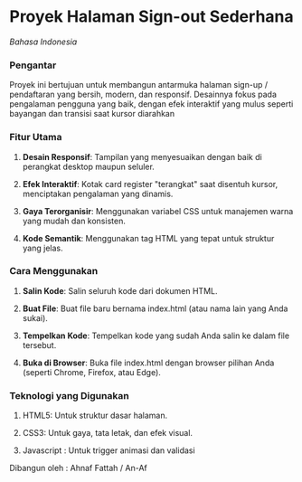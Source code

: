 # Proyek Halaman Sign-out Sederhana
*Bahasa Indonesia*

### Pengantar
 Proyek ini bertujuan untuk membangun antarmuka halaman sign-up / pendaftaran yang bersih, modern, dan responsif. Desainnya fokus pada pengalaman pengguna yang baik, dengan efek interaktif yang mulus seperti bayangan dan transisi saat kursor diarahkan


### Fitur Utama

1. **Desain Responsif**: Tampilan yang menyesuaikan dengan baik di perangkat desktop maupun seluler.

2. **Efek Interaktif**: Kotak card register "terangkat" saat disentuh kursor, menciptakan pengalaman yang dinamis.

3. **Gaya Terorganisir**: Menggunakan variabel CSS untuk manajemen warna yang mudah dan konsisten.

4. **Kode Semantik**: Menggunakan tag HTML yang tepat untuk struktur yang jelas.

### Cara Menggunakan

1. **Salin Kode**: Salin seluruh kode dari dokumen HTML.

2. **Buat File**: Buat file baru bernama index.html (atau nama lain yang Anda sukai).

3. **Tempelkan Kode**: Tempelkan kode yang sudah Anda salin ke dalam file tersebut.

4. **Buka di Browser**: Buka file index.html dengan browser pilihan Anda (seperti Chrome, Firefox, atau Edge).

### Teknologi yang Digunakan

1. HTML5: Untuk struktur dasar halaman.

2. CSS3: Untuk gaya, tata letak, dan efek visual.

3. Javascript : Untuk trigger animasi dan validasi


Dibangun oleh : Ahnaf Fattah / An-Af